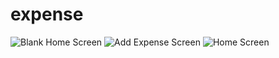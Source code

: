 # expense

![Blank Home Screen](https://github.com/KorayErkin/expense/assets/90157883/41a2a97e-cfab-46b8-b8c7-f2183e1217ba)
![Add Expense Screen](https://github.com/KorayErkin/expense/assets/90157883/c88a0ef4-956c-4029-b374-65807408d467)
![Home Screen](https://github.com/KorayErkin/expense/assets/90157883/42a14eea-7b20-4443-b7a3-efaeff4458d9)
